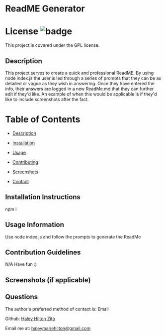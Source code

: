# ReadME Generator

  # License ![badge](https://badgen.net/badge/License/GPL/blue)
  This project is covered under the GPL license. 
  
  <a name="Description"></a>
  ## Description
  This project serves to create a quick and professional ReadME. By using node index.js the user is led through a series of prompts that they can be as detailed or vague as they wish in answering. Once they have entered the info, their answers are logged in a new ReadMe.md that they can further edit if they'd like. An example of when this would be applicable is if they'd like to include screenshots after the fact.
  # Table of Contents

 * [Description](#Description)

 * [Installation](#installation) 

 * [Usage](#usage)   

 * [Contributing](#contribution)

 * [Screenshots](#screenshots)

 * [Contact](#contact)
      
      
  <a name="Installation-Instructions"></a>   
  ## Installation Instructions
  npm i
  <a name="Usage-Information"></a>   
  ## Usage Information
  Use node index.js and follow the prompts to generate the ReadMe
  <a name="Contribution-Guidelines"></a>    
  ## Contribution Guidelines
  N/A Have fun :) 
  <a name="Screenshots"></a>    
  ## Screenshots (if applicable)
  <a name="Questions"></a>
  ## Questions
  The author's preferred method of contact is: Email

  Github: [Haley Hilton Zito](https://github.com/haleyhilton)

  Email me at: haleymariehilton@gmail.com
